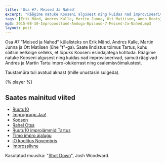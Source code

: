 ```yaml
---
title: 'Osa #7: Meised Ja Nahed'
excerpt: "Räägime natuke Kooseni algusest ning kuidas nad improviseerivad, samuti räägivad Andres ja Martin Tartu impro-olukorrast ning osalemisvõimalustest"
tags: [Erik Mänd, Andres Kalle, Martin Junna, Ott Matiisen, Ando Roots]
mp3: 2015-08-10-Impropooltund-Andoga-Episood-7-Meised-Ja-Nahed.mp3
layout: post
---
```


Osa #7 "Meised ja Nahed" külalisteks on Erik Mänd, Andres Kalle, Martin Junna ja Ott Matiisen (ühe "t"-ga). Saate lindistus toimus Tartus, kuhu sõitsin eelkõige selleks, et lõpuks Kooseni esindajatega kohtuda. Räägime natuke Kooseni algusest ning kuidas nad improviseerivad, samuti räägivad Andres ja Martin Tartu impro-olukorrast ning osalemisvõimalustest.

Taustamüra tuli avatud aknast (mille unustasin sulgeda).

{% player %}

## Saates mainitud viited

- [Ruutu10](http://ruutu10.ee)
- [Improgrupp Jaa!](http://jaa.ee)
- [Koosen](http://improv.ee/trupid/koosen)
- [Rahel Otsa](http://rahelotsa.ee)
- [Ruutu10 improjämmid Tartus](http://ruutu10.ee/#/meelelahutus/jamm-tartu)
- [Timo impro ajalugu](https://docs.google.com/document/d/1Y8aS3M6My5Gonjgu9I0R3VgudqFAZ5hqKh1uRKEdYQM/edit?usp=sharing)
- [iO koolitus Novembris](http://improv.ee/events/io-chicago-improkoolitus-tallinnas)
- [Improssiivne](http://improv.ee/trupid/improssiivne)

Kasutatud muusika: "[Shot Down](http://www.joshwoodward.com/song/ShotDown)", Josh Woodward.
